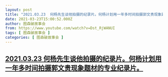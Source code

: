 ```yaml
---
layout: post
title: "2021.03.23  何杨先生谈他拍摄的纪录片。何杨计划用一年多时间拍摄郭文贵现象题材的专业纪录片。"
date: 2021-03-23T15:00:52.000Z
author: 图森破故事会
from: https://www.youtube.com/watch?v=Dst_RjWANUI
tags: [ 图森破故事会 ]
categories: [ 图森破故事会 ]
---
```

<!--1616511652000-->
[2021.03.23  何杨先生谈他拍摄的纪录片。何杨计划用一年多时间拍摄郭文贵现象题材的专业纪录片。](https://www.youtube.com/watch?v=Dst_RjWANUI)
------

<div>

</div>
